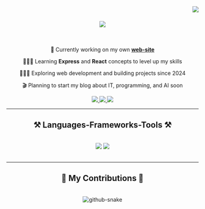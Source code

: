 <img align="right" src="https://visitor-badge.laobi.icu/badge?page_id=raxmonovrx.raxmonovrx" />

<h1 align="center">
    <img src="https://readme-typing-svg.herokuapp.com/?font=Righteous&size=35&center=true&vCenter=true&width=500&height=70&duration=4000&lines=Hi+There!+👋;+I'm+FarruXbek+Raxmonov!;I'm+Software+Developer!;" />
</h1>

<br/>

<div align="center">
 
🛜 Currently working on my own **[web-site](https://raxmonovrx.uz)**

👨🏼‍🎓 Learning  **Express** and **React** concepts to level up my skills

👨🏼‍💻 Exploring web development and building projects since 2024

🎬 Planning to start my blog about IT, programming, and AI soon

 </div>
 
<div align="center"> 
  <a href="mailto:raxmonovrx.uz@gmail.com">
    <img src="https://img.shields.io/badge/Gmail-333333?style=for-the-badge&logo=gmail&logoColor=red" />
  </a>
  <a href="https://linkedin.com/in/raxmonovrx" target="_blank">
    <img src="https://img.shields.io/badge/LinkedIn-0077B5?style=for-the-badge&logo=linkedin&logoColor=white" target="_blank" />
  </a>
  <a href="https://raxmonovrx.uz" target="_blank">
     <img src="https://img.shields.io/badge/Portfolio-FF5722?style=for-the-badge&logo=todoist&logoColor=white" target="_blank" /> <!-- sqlite, safari, google-chrome are other good icon options -->
  </a>
</div>

 <hr/>
 
<h2 align="center">⚒️ Languages-Frameworks-Tools ⚒️</h2>
<br/>
<div align="center">
    <img src="https://skillicons.dev/icons?i=html,css,sass,github,git,figma,bootstrap," />
    <img src="https://skillicons.dev/icons?i=react,nodejs,js,ts,express,notion,materialui,tailwind,nextjs,vscode" /><br>
</div>

<br/>
<hr/>

<div align="center">
  <h2>🐍 My Contributions 🐍</h2>
  <br>
    <picture>
  <source media="(prefers-color-scheme: dark)" srcset="https://raw.githubusercontent.com/raxmonovrx/raxmonovrx/output/github-snake-dark.svg" />
  <source media="(prefers-color-scheme: light)" srcset="https://raw.githubusercontent.com/raxmonovrx/raxmonovrx/output/github-snake.svg" />
  <img alt="github-snake" src="https://raw.githubusercontent.com/raxmonovrx/raxmonovrx/output/github-snake.svg" />
</picture>
  <br/><br/><br/>
</div>
